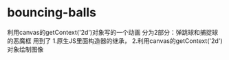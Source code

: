 # bouncing-balls
利用canvas的getContext('2d')对象写的一个动画
分为2部分：弹跳球和捕捉球的恶魔框
用到了
1.原生JS里面构造器的继承，
2.利用canvas的getContext('2d')对象绘制图像
